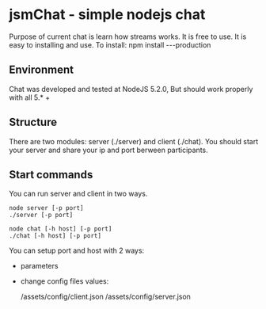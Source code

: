 # jsmChat - simple nodejs chat

Purpose of current chat is learn how streams works. It is free to use. It is easy to installing and use. To install:
	npm install ---production

Environment
------------
Chat was developed and tested at NodeJS 5.2.0, But should work properly with all 5.* +

Structure
------------
There are two modules: server (./server) and client (./chat). You should start your server and share your ip and port berween participants.

Start commands
------------
You can run server and client in two ways.
	
	node server [-p port]
	./server [-p port]
	
	node chat [-h host] [-p port]
	./chat [-h host] [-p port]

You can setup port and host with 2 ways:
 - parameters
 - change config files values:

	/assets/config/client.json
	/assets/config/server.json
